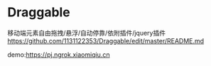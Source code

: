 # Draggable
移动端元素自由拖拽/悬浮/自动停靠/依附插件/jquery插件
https://github.com/1131122353/Draggable/edit/master/README.md

demo:https://pj.ngrok.xiaomiqiu.cn


